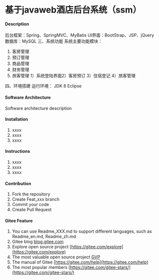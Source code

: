 # 基于javaweb酒店后台系统（ssm）

#### Description
后台框架：Spring、SpringMVC、MyBatis 
UI界面：BootStrap、JSP、jQuery 
数据库：MySQL 
三、系统功能 
系统主要功能模块： 
1. 客房管理 
2. 预订管理 
3. 商品管理 
4. 财务管理 
5. 旅客管理 
1）系统登陆界面2）客房预订 
3）住宿登记 
4）旅客管理

四、环境搭建 
运行环境： 
JDK 8 
Eclipse 


#### Software Architecture
Software architecture description

#### Installation

1.  xxxx
2.  xxxx
3.  xxxx

#### Instructions

1.  xxxx
2.  xxxx
3.  xxxx

#### Contribution

1.  Fork the repository
2.  Create Feat_xxx branch
3.  Commit your code
4.  Create Pull Request


#### Gitee Feature

1.  You can use Readme\_XXX.md to support different languages, such as Readme\_en.md, Readme\_zh.md
2.  Gitee blog [blog.gitee.com](https://blog.gitee.com)
3.  Explore open source project [https://gitee.com/explore](https://gitee.com/explore)
4.  The most valuable open source project [GVP](https://gitee.com/gvp)
5.  The manual of Gitee [https://gitee.com/help](https://gitee.com/help)
6.  The most popular members  [https://gitee.com/gitee-stars/](https://gitee.com/gitee-stars/)
